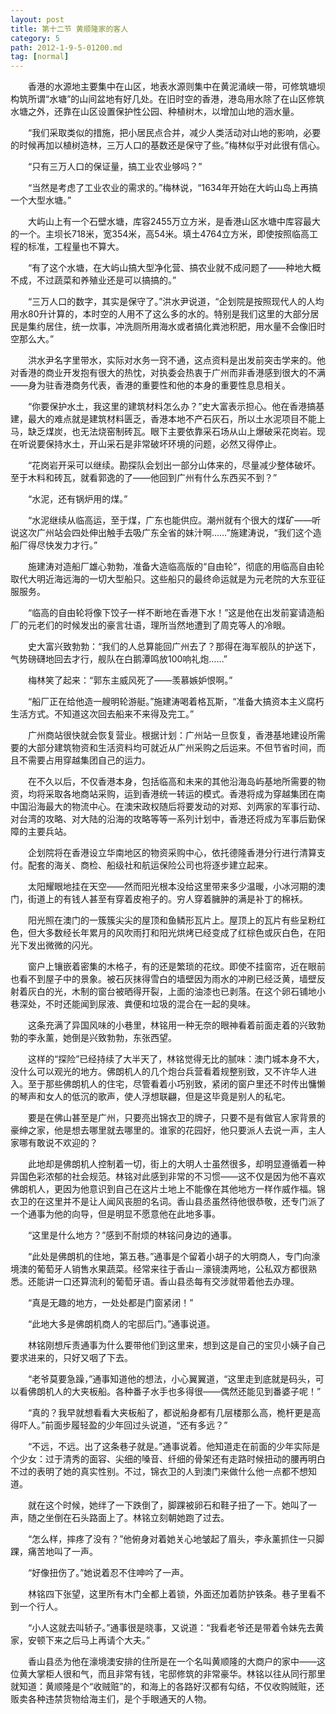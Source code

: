 ```yaml
---
layout: post
title: 第十二节 黄顺隆家的客人
category: 5
path: 2012-1-9-5-01200.md
tag: [normal]
---
```


　　香港的水源地主要集中在山区，地表水源则集中在黄泥涌峡一带，可修筑塘坝构筑所谓“水塘”的山间盆地有好几处。在旧时空的香港，港岛用水除了在山区修筑水塘之外，还靠在山区设置保护性公园、种植树木，以增加山地的涵水量。

　　“我们采取类似的措施，把小居民点合并，减少人类活动对山地的影响，必要的时候再加以植树造林，三万人口的基数还是保守了些。”梅林似乎对此很有信心。

　　“只有三万人口的保证量，搞工业农业够吗？”

　　“当然是考虑了工业农业的需求的。”梅林说，“1634年开始在大屿山岛上再搞一个大型水塘。”

　　大屿山上有一个石壁水塘，库容2455万立方米，是香港山区水塘中库容最大的一个。主坝长718米，宽354米，高54米。填土4764立方米，即使按照临高工程的标准，工程量也不算大。

　　“有了这个水塘，在大屿山搞大型净化营、搞农业就不成问题了——种地大概不成，不过蔬菜和养殖业还是可以搞搞的。”

　　“三万人口的数字，其实是保守了。”洪水尹说道，“企划院是按照现代人的人均用水80升计算的，本时空的人用不了这么多的水的。特别是我们这里的大部分居民是集约居住，统一炊事，冲洗厕所用海水或者搞化粪池积肥，用水量不会像旧时空那么大。”

　　洪水尹名字里带水，实际对水务一窍不通，这点资料是出发前突击学来的。他对香港的商业开发抱有很大的热忱，对执委会热衷于广州而非香港感到很大的不满——身为驻香港商务代表，香港的重要性和他的本身的重要性息息相关。

　　“你要保护水土，我这里的建筑材料怎么办？”史大富表示担心。他在香港搞基建，最大的难点就是建筑材料匮乏，香港本地不产石灰石，所以土水泥项目不能上马，缺乏煤炭，也无法烧窑制砖瓦。眼下主要依靠采石场从山上爆破采花岗岩。现在听说要保持水土，开山采石是非常破坏环境的问题，必然又得停止。

　　“花岗岩开采可以继续。勘探队会划出一部分山体来的，尽量减少整体破坏。至于木料和砖瓦，就看郭逸的了——他回到广州有什么东西买不到？”

　　“水泥，还有锅炉用的煤。”

　　“水泥继续从临高运，至于煤，广东也能供应。潮州就有个很大的煤矿——听说这次广州站会四处伸出触手去吸广东全省的妹汁啊……”施建涛说，“我们这个造船厂得尽快发力才行。”

　　施建涛对造船厂雄心勃勃，准备大造临高版的“自由轮”，彻底的用临高自由轮取代大明近海远海的一切大型船只。这些船只的最终命运就是为元老院的大东亚征服服务。

　　“临高的自由轮将像下饺子一样不断地在香港下水！”这是他在出发前宴请造船厂的元老们的时候发出的豪言壮语，理所当然地遭到了周克等人的冷眼。

　　史大富兴致勃勃：“我们的人总算能回广州去了？那得在海军舰队的护送下，气势磅礴地回去才行，舰队在白鹅潭鸣放100响礼炮……”

　　梅林笑了起来：“郭东主威风死了——羡慕嫉妒恨啊。”

　　“船厂正在给他造一艘明轮游艇。”施建涛喝着格瓦斯，“准备大搞资本主义腐朽生活方式。不知道这次回去船来不来得及完工。”

　　广州商站很快就会恢复营业。根据计划：广州站一旦恢复，香港基地建设所需要的大部分建筑物资和生活资料均可就近从广州采购之后运来。不但节省时间，而且不需要占用穿越集团自己的运力。

　　在不久以后，不仅香港本身，包括临高和未来的其他沿海岛屿基地所需要的物资，均将采取各地商站采购，运到香港统一转运的模式。香港将成为穿越集团在南中国沿海最大的物流中心。在澳宋政权随后将要发动的对郑、刘两家的军事行动、对台湾的攻略、对大陆的沿海的攻略等等一系列计划中，香港还将成为军事后勤保障的主要兵站。

　　企划院将在香港设立华南地区的物资采购中心，依托德隆香港分行进行清算支付。配套的海关、商检、船级社和航运保险公司也将逐步建立起来。

　　太阳耀眼地挂在天空——然而阳光根本没给这里带来多少温暖，小冰河期的澳门，街道上的有钱人甚至有穿着皮袍子的。穷人穿着臃肿的满是补丁的棉袄。

　　阳光照在澳门的一簇簇尖尖的屋顶和鱼鳞形瓦片上。屋顶上的瓦片有些呈粉红色，但大多数经长年累月的风吹雨打和阳光烘烤已经变成了红棕色或灰白色，在阳光下发出微微的闪光。

　　窗户上镶嵌着密集的木格子，有的还是繁琐的花纹。即使不挂窗帘，近在眼前也看不到屋子中的景象。被石灰抹得雪白的墙壁因为雨水的冲刷已经泛黄，墙壁反射着灰白的光，木制的窗台被晒得开裂，上面的油漆也已剥落。在这个卵石铺地小巷深处，不时还能闻到尿液、粪便和垃圾的混合在一起的臭味。

　　这条充满了异国风味的小巷里，林铭用一种无奈的眼神看着前面走着的兴致勃勃的李永薰，她倒是兴致勃勃，东张西望。

　　这样的“探险”已经持续了大半天了，林铭觉得无比的腻味：澳门城本身不大，没什么可以观光的地方。佛朗机人的几个炮台兵营看着规整别致，又不许华人进入。至于那些佛朗机人的住宅，尽管看着小巧别致，紧闭的窗户里还不时传出慵懒的琴声和女人的低沉的歌声，使人浮想联翩，但是这毕竟是别人的私宅。

　　要是在佛山甚至是广州，只要亮出锦衣卫的牌子，只要不是有做官人家背景的豪绅之家，他是想去哪里就去哪里的。谁家的花园好，他只要派人去说一声，主人家哪有敢说不欢迎的？

　　此地却是佛朗机人控制着一切，街上的大明人士虽然很多，却明显遵循着一种异国色彩浓郁的社会规范。林铭对此感到非常的不习惯——这不仅是因为他不喜欢佛朗机人，更因为他意识到自己在这片土地上不能像在其他地方一样作威作福。锦衣卫的在这里并不是让人闻风丧胆的名词。香山县丞虽然待他很恭敬，还专门派了一个通事为他的向导，但是明显不愿意他在此地多事。

　　“这里是什么地方？”感到不耐烦的林铭问身边的通事。

　　“此处是佛朗机的住地，第五巷。”通事是个留着小胡子的大明商人，专门向濠境澳的葡萄牙人销售水果蔬菜。经常来往于香山－濠镜澳两地，公私双方都很熟悉。还能讲一口还算流利的葡萄牙语。香山县丞每有交涉就带着他去办理。

　　“真是无趣的地方，一处处都是门窗紧闭！”

　　“此地大多是佛朗机商人的宅邸后门。”通事说道。

　　林铭刚想斥责通事为什么要带他们到这里来，想到这是自己的宝贝小姨子自己要求进来的，只好又咽了下去。

　　“老爷莫要急躁，”通事知道他的想法，小心翼翼道，“这里走到底就是码头，可以看佛朗机人的大夹板船。各种番子水手也多得很——偶然还能见到番婆子呢！”

　　“真的？我早就想看看大夹板船了，都说船身都有几层楼那么高，桅杆更是高得吓人。”前面步履轻盈的少年回过头说道，“还有多远？”

　　“不远，不远。出了这条巷子就是。”通事说着。他知道走在前面的少年实际是个少女：过于清秀的面容、尖细的嗓音、纤细的骨架还有走路时候扭动的腰再明白不过的表明了她的真实性别。不过，锦衣卫的人到澳门来做什么他一点都不想知道。

　　就在这个时候，她绊了一下跌倒了，脚踝被卵石和鞋子扭了一下。她叫了一声，随之坐倒在石头路面上了。林铭立刻朝她跑了过去。

　　“怎么样，摔疼了没有？”他俯身对着她关心地皱起了眉头，李永薰抓住一只脚踝，痛苦地叫了一声。

　　“好像扭伤了。”她说着忍不住呻吟了一声。

　　林铭四下张望，这里所有木门全都上着锁，外面还加着防护铁条。巷子里看不到一个行人。

　　“小人这就去叫轿子。”通事很是晓事，又说道：“我看老爷还是带着令妹先去黄家，安顿下来之后马上再请个大夫。”

　　香山县丞为他在濠境澳安排的住所是在一个名叫黄顺隆的大商户的家中——这位黄大掌柜人很和气，而且非常有钱，宅邸修筑的非常豪华。林铭以往从同行那里就知道：黄顺隆是个“收贼赃”的，和海上的各路好汉都有勾结，不仅收购贼赃，还贩卖各种违禁货物给海主们，是个手眼通天的人物。
